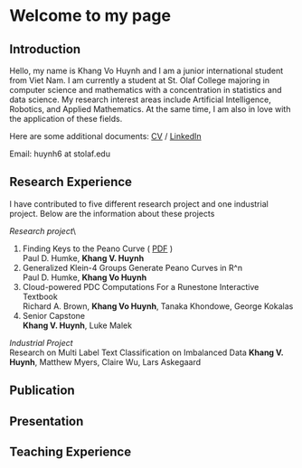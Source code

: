# Welcome to my page
## Introduction
Hello, my name is Khang Vo Huynh and I am a junior international student from Viet Nam. I am currently a student at St. Olaf College majoring in computer science and mathematics with a concentration in statistics and data science. My research interest areas include Artificial Intelligence, Robotics, and Applied Mathematics. At the same time, I am also in love with the application of these fields.

Here are some additional documents: [CV](https://drive.google.com/file/d/1NNBnl8Yg-nTZJ7d_OFaOqXjK8qzWjeaV/view?usp=sharing) / [LinkedIn](https://www.linkedin.com/in/khang-huynh-353242208/)

Email: huynh6 at stolaf.edu

## Research Experience
I have contributed to five different research project and one industrial project. Below are the information about these projects

*Research project*\
1. Finding Keys to the Peano Curve ( [PDF](https://drive.google.com/file/d/10YWkhUI3fIC7bTLqm8lb4VqY-W4mV4Z5/view?usp=sharing) )\
Paul D. Humke, **Khang V. Huynh**
2. Generalized Klein-4 Groups Generate Peano Curves in R^n\
Paul D. Humke, **Khang Vo Huynh**
3. Cloud-powered PDC Computations For a Runestone Interactive Textbook\
Richard A. Brown, **Khang Vo Huynh**, Tanaka Khondowe, George Kokalas
4. Senior Capstone \
**Khang V. Huynh**, Luke Malek

*Industrial Project*\
Research on Multi Label Text Classification on Imbalanced Data
**Khang V. Huynh**, Matthew Myers, Claire Wu, Lars Askegaard

## Publication
## Presentation
## Teaching Experience
